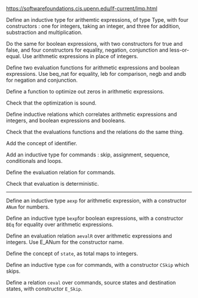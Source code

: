https://softwarefoundations.cis.upenn.edu/lf-current/Imp.html

Define an inductive type for arithemtic expressions, of type Type, with four constructors :
one for integers, taking an integer,
and three for addition, substraction and multiplication.

Do the same for boolean expressions, with two constructors for true and false, and four constructors for equality, negation, conjunction and less-or-equal. Use arithmetic expressions in place of integers.

Define two evaluation functions for arithmetic expressions and boolean expressions.
Use beq_nat for equality, leb for comparison, negb and andb for negation and conjunction.

Define a function to optimize out zeros in arithmetic expressions.

Check that the optimization is sound.

Define inductive relations which correlates arithmetic expressions and integers, and boolean expressions and booleans.

Check that the evaluations functions and the relations do the same thing.



Add the concept of identifier.

Add an inductive type for commands : skip, assignment, sequence, conditionals and loops.

Define the evaluation relation for commands.

Check that evaluation is deterministic.

-----------------------------------------------------------------------------------------------------------------

Define an inductive type `aexp` for arithmetic expression, with a constructor `ANum` for numbers.

Define an inductive type `bexp`for boolean expressions, with a constructor `BEq` for equality over arithmetic expressions.

Define an evaluation relation `aevalR` over arithmetic expressions and integers. Use E_ANum for the constructor name.

Define the concept of `state`, as total maps to integers.

Define an inductive type `com` for commands, with a constructor `CSkip` which skips.

Define a relation `ceval` over commands, source states and destination states, with constructor `E_Skip`.




